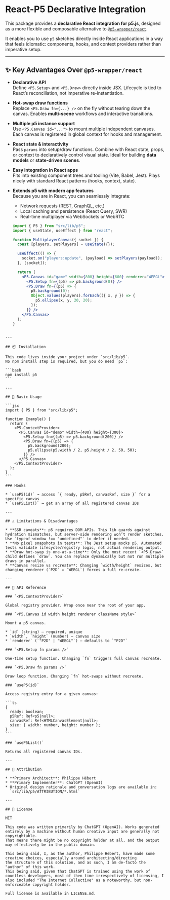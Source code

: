 # React-P5 Declarative Integration

This package provides a **declarative React integration for p5.js**, designed as a more flexible and composable alternative to [`@p5-wrapper/react`](https://github.com/p5-wrapper/react).

It enables you to use `p5` sketches directly inside React applications in a way that feels idiomatic: components, hooks, and context providers rather than imperative setup.

---

## ✨ Key Advantages Over `@p5-wrapper/react`

- **Declarative API**  
  Define `<P5.Setup>` and `<P5.Draw>` directly inside JSX. Lifecycle is tied to React’s reconciliation, not imperative re-instantiation.

- **Hot-swap draw functions**  
  Replace `<P5.Draw fn={...} />` on the fly without tearing down the canvas. Enables **multi-scene** workflows and interactive transitions.

- **Multiple p5 instance support**  
  Use `<P5.Canvas id="...">` to mount multiple independent canvases. Each canvas is registered in global context for hooks and management.

- **React state & interactivity**  
  Pass `params` into setup/draw functions. Combine with React state, props, or context to declaratively control visual state. Ideal for building **data models** or **state-driven scenes**.

- **Easy integration in React apps**  
  Fits into existing component trees and tooling (Vite, Babel, Jest). Plays nicely with standard React patterns (hooks, context, state).

- **Extends p5 with modern app features**  
  Because you are in React, you can seamlessly integrate:  
  - Network requests (REST, GraphQL, etc.)  
  - Local caching and persistence (React Query, SWR)  
  - Real-time multiplayer via WebSockets or WebRTC  

  ```jsx
  import { P5 } from "src/lib/p5";
  import { useState, useEffect } from "react";

  function MultiplayerCanvas({ socket }) {
    const [players, setPlayers] = useState({});

    useEffect(() => {
      socket.on("players:update", (payload) => setPlayers(payload));
    }, [socket]);

    return (
      <P5.Canvas id="game" width={800} height={600} renderer="WEBGL">
        <P5.Setup fn={(p5) => p5.background(0)} />
        <P5.Draw fn={(p5) => {
          p5.background(0);
          Object.values(players).forEach(({ x, y }) => {
            p5.ellipse(x, y, 20, 20);
          });
        }} />
      </P5.Canvas>
    );
  }
````

---

## 📦 Installation

This code lives inside your project under `src/lib/p5`.
No npm install step is required, but you do need `p5`:

```bash
npm install p5
```

---

## 🚀 Basic Usage

```jsx
import { P5 } from "src/lib/p5";

function Example() {
  return (
    <P5.ContextProvider>
      <P5.Canvas id="demo" width={400} height={300}>
        <P5.Setup fn={(p5) => p5.background(200)} />
        <P5.Draw fn={(p5) => {
          p5.background(200);
          p5.ellipse(p5.width / 2, p5.height / 2, 50, 50);
        }} />
      </P5.Canvas>
    </P5.ContextProvider>
  );
}
```

### Hooks

* `useP5(id)` → access `{ ready, p5Ref, canvasRef, size }` for a specific canvas
* `useP5List()` → get an array of all registered canvas IDs

---

## ⚠️ Limitations & Disadvantages

* **SSR caveats**: p5 requires DOM APIs. This lib guards against hydration mismatches, but server-side rendering won’t render sketches. Use `typeof window !== "undefined"` to defer if needed.
* **No pixel snapshots in tests**: The Jest setup mocks p5. Automated tests validate lifecycle/registry logic, not actual rendering output.
* **Draw hot-swap is one-at-a-time**: Only the most recent `<P5.Draw>` child defines `draw`. You can replace dynamically but not run multiple draws in parallel.
* **Canvas resize vs recreate**: Changing `width/height` resizes, but changing renderer (`P2D` ↔ `WEBGL`) forces a full re-create.

---

## 📖 API Reference

### `<P5.ContextProvider>`

Global registry provider. Wrap once near the root of your app.

### `<P5.Canvas id width height renderer className style>`

Mount a p5 canvas.

* `id` (string) – required, unique
* `width`, `height` (number) – canvas size
* `renderer` (`"P2D" | "WEBGL"`) – defaults to `"P2D"`

### `<P5.Setup fn params />`

One-time setup function. Changing `fn` triggers full canvas recreate.

### `<P5.Draw fn params />`

Draw loop function. Changing `fn` hot-swaps without recreate.

### `useP5(id)`

Access registry entry for a given canvas:

```ts
{
  ready: boolean;
  p5Ref: Ref<p5|null>;
  canvasRef: Ref<HTMLCanvasElement|null>;
  size: { width: number, height: number };
}
```

### `useP5List()`

Returns all registered canvas IDs.

---

## 👥 Attribution

* **Primary Architect**: Philippe Hébert
* **Primary Implementer**: ChatGPT (OpenAI)
* Original design rationale and conversation logs are available in:
  `src/lib/p5/ATTRIBUTION/*.html`

---

## 📄 License

MIT

This code was written primarily by ChatGPT (OpenAI). Works generated entirely by a machine without human creative input are generally not copyrightable.
That means there might be no copyright holder at all, and the output may effectively be in the public domain.

This being said, I, as the author, Philippe Hebert, have made some creative choices, especially around architecting/directing
the structure of this solution, and as such, I am de-facto the "author" of this work.
This being said, given that ChatGPT is trained using the work of countless developers, most of then time irrespectively of licensing, I also included "The Internet Collective" as a noteworthy, but non-enforceable copyright holder.

Full license is available in LICENSE.md.